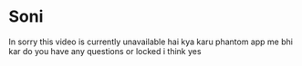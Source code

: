 # Soni
In 
sorry this video is currently unavailable hai kya karu phantom app me bhi kar do you have any questions or locked 
i think yes
